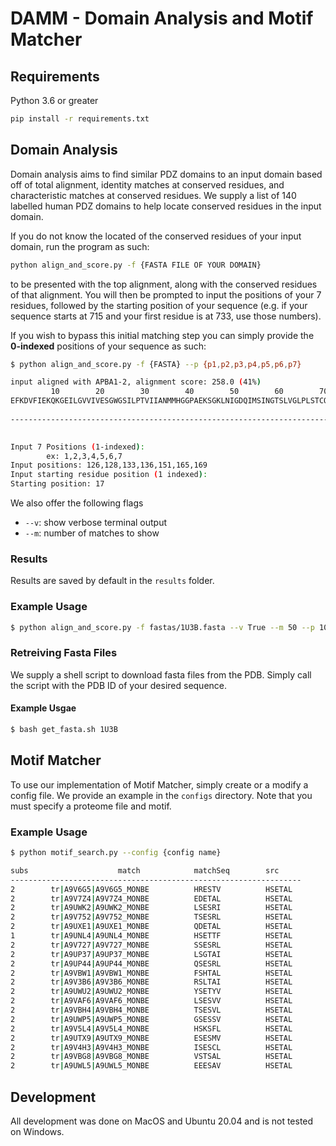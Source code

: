 # DAMM - Domain Analysis and Motif Matcher


## Requirements
Python 3.6 or greater
```bash
pip install -r requirements.txt
```

## Domain Analysis
Domain analysis aims to find similar PDZ domains to an input domain based off of total alignment, identity matches at conserved residues, and characteristic matches at conserved residues. We supply a list of 140 labelled human PDZ domains to help locate conserved residues in the input domain.

If you do not know the located of the conserved residues of your input domain, run the program as such:
```bash
python align_and_score.py -f {FASTA FILE OF YOUR DOMAIN}
```
to be presented with the top alignment, along with the conserved residues of that alignment. You will then be prompted to input the positions of your 7 residues, followed by the starting position of your sequence (e.g. if your sequence starts at 715 and your first residue is at 733, use those numbers).  

If you wish to bypass this initial matching step you can simply provide the **0-indexed** positions of your sequence as such:

```bash
$ python align_and_score.py -f {FASTA} --p {p1,p2,p3,p4,p5,p6,p7}

input aligned with APBA1-2, alignment score: 258.0 (41%)
         10        20        30        40        50        60        70        80        90        100       110       120       130       140       150       160       170       180  
EFKDVFIEKQKGEILGVVIVESGWGSILPTVIIANMMHGGPAEKSGKLNIGDQIMSINGTSLVGLPLSTCQSIIKGLKNQSRVKLNIVRCPPVTTVLIRRPDLRYQLGFSVQNGIICSLMRGGIAERGGVRVGHRIIEINGQSVVATPHEKIVHILSNAVGEIHMKTMPAAMYRLLTAQEQPVYI
                                                                                              ||||||||||||||||||||||||||||||||||||||||||||||||||||||||||||||||||||||||||||               
----------------------------------------------------------------------------------------------TVLIRRPDLRYQLGFSVQNGIICSLMRGGIAERGGVRVGHRIIEINGQSVVATPHEKIVHILSNAVGEIHMKTMPA---------------
                                                                                                             * *    *  *                            *   *   *                            

Input 7 Positions (1-indexed):
        ex: 1,2,3,4,5,6,7
Input positions: 126,128,133,136,151,165,169
Input starting residue position (1 indexed):
Starting position: 17
```

We also offer the following flags
- `--v`: show verbose terminal output
- `--m`: number of matches to show

### Results
Results are saved by default in the `results` folder.

### Example Usage
```bash
$ python align_and_score.py -f fastas/1U3B.fasta --v True --m 50 --p 109,111,116,119,148,152,156
```

### Retreiving Fasta Files
We supply a shell script to download fasta files from the PDB. Simply call the script with the PDB ID of your desired sequence.
#### Example Usgae
```bash
$ bash get_fasta.sh 1U3B
```

## Motif Matcher
To use our implementation of Motif Matcher, simply create or a modify a config file. We provide an example in the `configs` directory. Note that you must specify a proteome file and motif.

### Example Usage
```bash
$ python motif_search.py --config {config name}

subs                    match            matchSeq        src
-----------------------------------------------------------------
2        tr|A9V6G5|A9V6G5_MONBE          HRESTV          HSETAL
2        tr|A9V7Z4|A9V7Z4_MONBE          EDETAL          HSETAL
2        tr|A9UWK2|A9UWK2_MONBE          LSESRI          HSETAL
2        tr|A9V752|A9V752_MONBE          TSESRL          HSETAL
2        tr|A9UXE1|A9UXE1_MONBE          QDETAL          HSETAL
1        tr|A9UNL4|A9UNL4_MONBE          HSETTF          HSETAL
2        tr|A9V727|A9V727_MONBE          SSESRL          HSETAL
2        tr|A9UP37|A9UP37_MONBE          LSGTAI          HSETAL
2        tr|A9UP44|A9UP44_MONBE          QSESRL          HSETAL
2        tr|A9VBW1|A9VBW1_MONBE          FSHTAL          HSETAL
2        tr|A9V3B6|A9V3B6_MONBE          RSLTAI          HSETAL
2        tr|A9UWU2|A9UWU2_MONBE          YSETYV          HSETAL
2        tr|A9VAF6|A9VAF6_MONBE          LSESVV          HSETAL
2        tr|A9VBH4|A9VBH4_MONBE          TSESVL          HSETAL
2        tr|A9UWP5|A9UWP5_MONBE          GSESSV          HSETAL
2        tr|A9V5L4|A9V5L4_MONBE          HSKSFL          HSETAL
2        tr|A9UTX9|A9UTX9_MONBE          ESESMV          HSETAL
2        tr|A9V4H3|A9V4H3_MONBE          ISESCL          HSETAL
2        tr|A9VBG8|A9VBG8_MONBE          VSTSAL          HSETAL
2        tr|A9UWL5|A9UWL5_MONBE          EEESAV          HSETAL
```

## Development
All development was done on MacOS and Ubuntu 20.04 and is not tested on Windows.